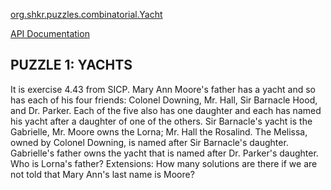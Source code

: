 
[org.shkr.puzzles.combinatorial.Yacht](https://github.com/shkr/puzzles/blob/master/src/main/scala/org/shkr/puzzles/combinatorial/Yacht.scala)

[API Documentation](http://shkr.github.io/puzzles)

PUZZLE 1: YACHTS
---
It is exercise 4.43 from SICP.
Mary Ann Moore's father has a yacht and so has each of his four friends: Colonel Downing, Mr. Hall, Sir Barnacle Hood, and Dr. Parker. Each of the five also has one daughter and each has named his yacht after a daughter of one of the others. Sir Barnacle's yacht is the Gabrielle, Mr. Moore owns the Lorna; Mr. Hall the Rosalind. The Melissa, owned by Colonel Downing, is named after Sir Barnacle's daughter. Gabrielle's father owns the yacht that is named after Dr. Parker's daughter. Who is Lorna's father?
Extensions: How many solutions are there if we are not told that Mary Ann's last name is Moore?
